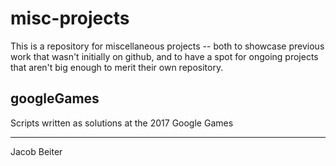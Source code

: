misc-projects
============

This is a repository for miscellaneous projects -- both to showcase previous work that wasn't initially on github, and to have a spot for ongoing projects that aren't big enough to merit their own repository.

googleGames
-----------
Scripts written as solutions at the 2017 Google Games






----------
Jacob Beiter

